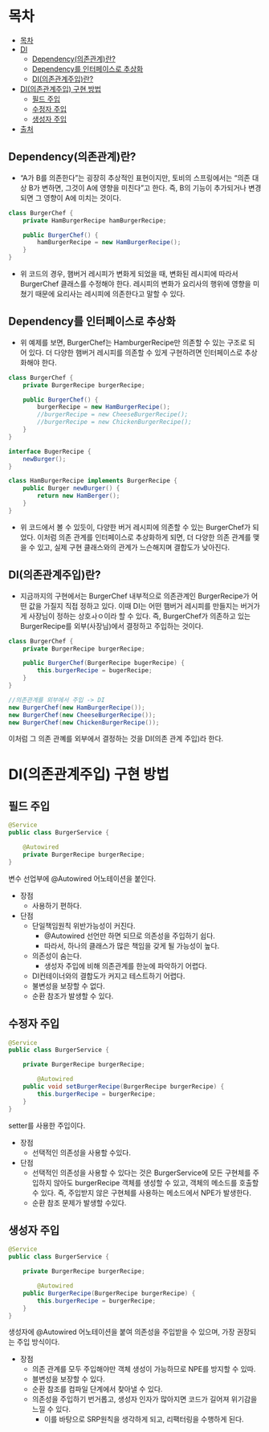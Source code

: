 # 목차
- [목차](#목차)
- [DI](#DI)
    - [Dependency(의존관계)란?](#Dependency(의존관계)란?)
    - [Dependency를 인터페이스로 추상화](#Dependency를-인터페이스로-추상화)
    - [DI(의존관계주입)란?](#DI(의존관계주입)란?)
- [DI(의존관계주입) 구현 방법](#DI(의존관계주입)-구현-방법)
  - [필드 주입](#필드-주입)
  - [수정자 주입](#수정자-주입)
  - [생성자 주입](#생성자-주입)
- [출처](https://steady-coding.tistory.com/600)
## Dependency(의존관계)란?
* “A가 B를 의존한다”는 굉장히 추상적인 표현이지만, 토비의 스프링에서는 “의존 대상 B가 변하면, 그것이 A에 영향을 미친다”고 한다. 즉, B의 기능이 추가되거나 변경되면 그 영향이 A에 미치는 것이다.
```java
class BurgerChef {
    private HamBurgerRecipe hamBurgerRecipe;

    public BurgerChef() {
        hamBurgerRecipe = new HamBurgerRecipe();        
    }
}
```
* 위 코드의 경우, 햄버거 레시피가 변화게 되었을 때, 변화된 레시피에 따라서 BurgerChef 클래스를 수정해야 한다. 레시피의 변화가 요리사의 행위에 영향을 미쳤기 때문에 요리사는 레시피에 의존한다고 말할 수 있다.
## Dependency를 인터페이스로 추상화
* 위 예제를 보면, BurgerChef는 HamburgerRecipe만 의존할 수 있는 구조로 되어 있다. 더 다양한 햄버거 레시피를 의존할 수 있게 구현하려면 인터페이스로 추상화해야 한다.
```java
class BurgerChef {
    private BurgerRecipe burgerRecipe;

    public BurgerChef() {
        burgerRecipe = new HamBurgerRecipe();
        //burgerRecipe = new CheeseBurgerRecipe();
        //burgerRecipe = new ChickenBurgerRecipe();
    }
}

interface BugerRecipe {
    newBurger();
} 

class HamBurgerRecipe implements BurgerRecipe {
    public Burger newBurger() {
        return new HamBerger();
    }
}
```
* 위 코드에서 볼 수 있듯이, 다양한 버거 레시피에 의존할 수 있는 BurgerChef가 되었다. 이처럼 의존 관계를 인터페이스로 추상화하게 되면, 더 다양한 의존 관계를 맺을 수 있고, 실제 구현 클래스와의 관계가 느슨해지며 결합도가 낮아진다.

## DI(의존관계주입)란?
* 지금까지의 구현에서는 BurgerChef 내부적으로 의존관계인 BurgerRecipe가 어떤 값을 가질지 직접 정하고 있다. 이때 DI는 어떤 햄버거 레시피를 만들지는 버거가게 사장님이 정하는 상호ㅘㅇ이라 할 수 있다. 즉, BurgerChef가 의존하고 있는 BurgerRecipe를 외부(사장님)에서 결정하고 주입하는 것이다.
```java
class BurgerChef {
    private BurgerRecipe burgerRecipe;

    public BurgerChef(BurgerRecipe bugerRecipe) {
        this.burgerRecipe = bugerRecipe;
    }
}

//의존관계를 외부에서 주입 -> DI
new BurgerChef(new HamBurgerRecipe());
new BurgerChef(new CheeseBurgerRecipe());
new BurgerChef(new ChickenBurgerRecipe());
```
이처럼 그 의존 관꼐를 외부에서 결정하는 것을 DI(의존 관계 주입)라 한다.
# DI(의존관계주입) 구현 방법
## 필드 주입
```java
@Service
public class BurgerService {

    @Autowired
    private BurgerRecipe burgerRecipe;
}
```
변수 선업부에 @Autowired 어노테이션을 붙인다.
* 장점
  * 사용하기 편하다.
* 단점
  * 단일책임원칙 위반가능성이 커진다.
    * @Autowired 선언만 하면 되므로 의존성을 주입하기 쉽다.
    * 따라서, 하나의 클래스가 많은 책임을 갖게 될 가능성이 높다.
  * 의존성이 숨는다.
    * 생성자 주입에 비해 의존관계를 한눈에 파악하기 어렵다.
  * DI컨테이너와의 결합도가 커지고 테스트하기 어렵다.
  * 불변성을 보장할 수 없다.
  * 순환 참조가 발생할 수 있다.
## 수정자 주입
```java
@Service
public class BurgerService {

    private BurgerRecipe burgerRecipe;

        @Autowired
    public void setBurgerRecipe(BurgerRecipe burgerRecipe) {
        this.burgerRecipe = burgerRecipe;
    }
}
```
setter를 사용한 주입이다.
* 장점
  * 선택적인 의존성을 사용할 수있다.
* 단점
  * 선택적인 의존성을 사용할 수 있다는 것은 BurgerService에 모든 구현체를 주입하지 않아도 burgerRecipe 객체를 생성할 수 있고, 객체의 메소드를 호출할 수 있다. 즉, 주입받지 않은 구현체를 사용하는 메소드에서 NPE가 발생한다.
  * 순환 참조 문제가 발생할 수있다.
## 생성자 주입
```java
@Service
public class BurgerService {

    private BurgerRecipe burgerRecipe;

        @Autowired
    public BurgerRecipe(BurgerRecipe burgerRecipe) {
        this.burgerRecipe = burgerRecipe;
    }
}
```
생성자에 @Autowired 어노테이션을 붙여 의존성을 주입받을 수 있으며, 가장 권장되는 주입 방식이다.

* 장점
  * 의존 관계를 모두 주입해야만 객체 생성이 가능하므로 NPE를 방지할 수 있따.
  * 블변성을 보장할 수 있다.
  * 순환 참조를 컴파일 단계에서 찾아낼 수 있다.
  * 의존성을 주입하기 번거롭고, 생성자 인자가 많아지면 코드가 길어져 위기감을 느낄 수 있다.
    * 이를 바탕으로 SRP원칙을 생각하게 되고, 리팩터링을 수행하게 된다.
